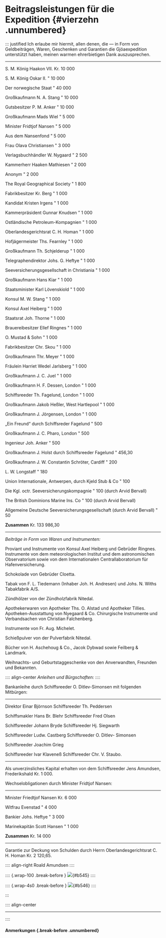 # **Beitragsleistungen für die Expedition** {#vierzehn .unnumbered}

::: justified
Ich erlaube mir hiermit, allen denen, die — in Form von Geldbeiträgen, Waren,
Geschenken und Garantien die Gjöaexpedition unterstützt haben, meinen warmen
ehrerbietigen Dank auszusprechen.

---------------------------------------------- ----- ------------
S. M. König Haakon VII.                          Kr.       10 000

S. M. König Oskar II.                             "        10 000

Der norwegische Staat                             "        40 000

Großkaufmann N. A. Stang                          "        10 000

Gutsbesitzer P. M. Anker                          "        10 000

Großkaufmann Mads Wiel                            "         5 000

Minister Fridtjof Nansen                          "         5 000

Aus dem Nansenfond                                "         5 000

Frau Olava Christiansen                           "         3 000

Verlagsbuchhändler W. Nygaard                     "         2 500

Kammerherr Haaken Mathiesen                       ”         2 000

Anonym                                            "         2 000

The Royal Geographical Society                    "         1 800

Fabrikbesitzer Kr. Berg                           "         1 000

Kandidat Kristen Irgens                           "         1 000

Kammerpräsident Gunnar Knudsen                    ”         1 000

Ostländische Petroleum-Kompagnien                 "         1 000

Oberlandesgerichtsrat C. H. Homan                 "         1 000

Hofjägermeister Ths. Fearnley                     "         1 000

Großkaufmann Th. Schjelderup                      "         1 000

Telegraphendirektor Johs. G. Heftye               "         1 000

Seeversicherungsgesellschaft in Christiania       "         1 000

Großkaufmann Hans Kiar                            "         1 000

Staatsminister Karl Lövenskiold                   "         1 000

Konsul M. W. Stang                                "         1 000

Konsul Axel Heiberg                               "         1 000

Staatsrat Joh. Thorne                             "         1 000

Brauereibesitzer Ellef Ringnes                    "         1 000

O. Mustad & Sohn                                  "         1 000

Fabrikbesitzer Chr. Skou                          "         1 000

Großkaufmann Thr. Meyer                           "         1 000

Fräulein Harriet Wedel Jarlsberg                  "         1 000

Großkaufmann J. C. Juel                           "         1 000

Großkaufmann H. F. Dessen, London                 "         1 000

Schiffsreeder Th. Fagelund, London                "         1 000

Großkaufmann Jakob Heßler, West Hartlepool        "         1 000

Großkaufmann J. Jörgensen, London                 "         1 000

„Ein Freund“ durch Schiffsreder Fagelund          "           500

Großkaufmann J. C. Pharo, London                  "           500

Ingenieur Joh. Anker                              "           500

Großkaufmann J. Holst durch Schiffsreeder
Fagelund                                          "         456,30

Großkaufmann J. W. Constantin Schröter,
Cardiff                                           "           200

L. W. Longstaff                                   "           180

Union Internationale, Antwerpen, durch Kjeld
Stub & Co                                         "           100

Die Kgl. octr. Seeversicherungskompagnie          "           100
(durch Arvid Bervall)

The British Dominions Marine Ins. Co              "           100
(durch Arvid Bervall)

Allgemeine Deutsche
Seeversicherungsgesellschaft
(durch Arvid Bervall)                             "            50

**Zusammen**                                     Kr.  133 986,30
---------------------------------------------- ----- ------------


*Beiträge in Form von Waren und Instrumenten:*

Proviant und Instrumente von Konsul Axel Heiberg und Gebrüder Ringnes.
Instrumente von dem meteorologischen Institut und dem astronomischen
Observatorium sowie von dem Internationalen Centrallaboratorium für Hafenversicherung.

Schokolade von Gebrüder Cloetta.

Tabak von F. L. Tiedemann (Inhaber Joh. H. Andresen)
und Johs. N. Withs Tabakfabrik A/S.

Zündhölzer von der Zündholzfabrik Nitedal.

Apothekerwaren von Apotheker Ths. O. Alstad und
Apotheker Tillies. Apotheken-Ausstattung von Nyegaard & Co.
Chirurgische Instrumente und Verbandsachen von Christian
Falchenberg.

Instrumente von Fr. Aug. Michelet.

Schießpulver von der Pulverfabrik Nitedal.

Bücher von H. Aschehoug & Co., Jacok Dybwad sowie Feilberg & Landmark.

Weihnachts- und Geburtstaggeschenke von den Anverwandten, Freunden und
Bekannten.

:::: align-center
*Anleihen und Bürgschaften:*
::::

Bankanleihe durch Schiffsreeder O. Ditlev-Simonsen mit
folgenden Mitbürgen:

--------------------------- ----------------------------
Direktor Einar Björnson     Schiffsreeder Th. Peddersen

Schiffsmakler Hans Br. Blehr Schiffsreeder Fred Olsen

Schiffsreeder Johann Bryde   Schiffsreeder Hj. Siegwarth

Schiffsreeder Ludw. Castberg Schiffsreeder O. Ditlev-
                             Simonsen

Schiffsreeder Joachim Grieg    

Schiffsreeder Ivar Klaveneß  Schiffsreeder Chr. V. Staubo.
------------------------ ----------------------------


Als unverzinsliches Kapital erhalten von dem Schiffsreeder Jens Amundsen,
Frederikshald Kr. 1 000.

Wechselobligationen durch Minister Fridtjof Nansen:

-------------------------- ---  -------
Minister Friedtjof Nansen   Kr.   6 000

Witfrau Evenstad             "    4 000

Bankier Johs. Heftye         "    3 000

Marinekapitän Scott Hansen   "    1 000

**Zusammen**                Kr.  14 000
-------------------------- ---  -------

Garantie zur Deckung von Schulden durch Herrn Oberlandesgerichtsrat C. H. Homan
Kr. 2 120,65.

:::: align-right
Roald Amundsen
::::

:::: {.wrap-100 .break-before }
![](Die_Nordwest-Passage_545.jpg ""){#b545}
::::

:::: {.wrap-4s0 .break-before }
![](Die_Nordwest-Passage_Druck.jpg ""){#b546}
::::

:::

:::: align-center
****
::::

#### **Anmerkungen** {.break-before .unnumbered}
